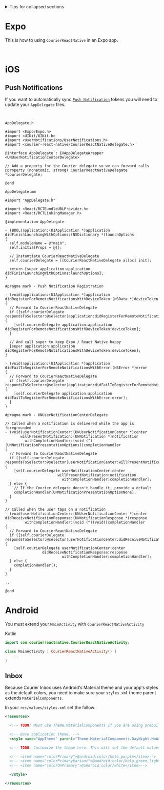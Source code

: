<details>

<summary>Tips for collapsed sections</summary>

### You can add a header

You can add text within a collapsed section.

You can add an image or a code block, too.

```ruby
   puts "Hello World"
```

</details>

# Expo

This is how to using `CourierReactNative` in an Expo app.

&emsp;

# iOS

## Push Notifications

If you want to automatically sync [`Push Notification`](https://github.com/trycourier/courier-react-native/blob/master/Docs/3_PushNotifications.md) tokens you will need to update your `AppDelegate` files.

&emsp;

`AppDelegate.h`

```objc
#import <Expo/Expo.h>
#import <UIKit/UIKit.h>
#import <UserNotifications/UserNotifications.h>
#import <courier-react-native/CourierReactNativeDelegate.h>

@interface AppDelegate : EXAppDelegateWrapper <UNUserNotificationCenterDelegate>

// Add a property for the Courier delegate so we can forward calls
@property (nonatomic, strong) CourierReactNativeDelegate *courierDelegate;

@end
```

`AppDelegate.mm`

```objc
#import "AppDelegate.h"

#import <React/RCTBundleURLProvider.h>
#import <React/RCTLinkingManager.h>

@implementation AppDelegate

- (BOOL)application:(UIApplication *)application didFinishLaunchingWithOptions:(NSDictionary *)launchOptions
{
  self.moduleName = @"main";
  self.initialProps = @{};

  // Instantiate CourierReactNativeDelegate
  self.courierDelegate = [[CourierReactNativeDelegate alloc] init];

  return [super application:application didFinishLaunchingWithOptions:launchOptions];
}

#pragma mark - Push Notification Registration

- (void)application:(UIApplication *)application didRegisterForRemoteNotificationsWithDeviceToken:(NSData *)deviceToken
{
  // Forward to CourierReactNativeDelegate
  if ([self.courierDelegate respondsToSelector:@selector(application:didRegisterForRemoteNotificationsWithDeviceToken:)]) {
    [self.courierDelegate application:application didRegisterForRemoteNotificationsWithDeviceToken:deviceToken];
  }

  // And call super to keep Expo / React Native happy
  [super application:application didRegisterForRemoteNotificationsWithDeviceToken:deviceToken];
}

- (void)application:(UIApplication *)application didFailToRegisterForRemoteNotificationsWithError:(NSError *)error
{
  // Forward to CourierReactNativeDelegate
  if ([self.courierDelegate respondsToSelector:@selector(application:didFailToRegisterForRemoteNotificationsWithError:)]) {
    [self.courierDelegate application:application didFailToRegisterForRemoteNotificationsWithError:error];
  }
}

#pragma mark - UNUserNotificationCenterDelegate

// Called when a notification is delivered while the app is foregrounded
- (void)userNotificationCenter:(UNUserNotificationCenter *)center
       willPresentNotification:(UNNotification *)notification
         withCompletionHandler:(void (^)(UNNotificationPresentationOptions))completionHandler
{
  // Forward to CourierReactNativeDelegate
  if ([self.courierDelegate respondsToSelector:@selector(userNotificationCenter:willPresentNotification:withCompletionHandler:)]) {
    [self.courierDelegate userNotificationCenter:center
                        willPresentNotification:notification
                          withCompletionHandler:completionHandler];
  } else {
    // If the Courier delegate doesn't handle it, provide a default
    completionHandler(UNNotificationPresentationOptionNone);
  }
}

// Called when the user taps on a notification
- (void)userNotificationCenter:(UNUserNotificationCenter *)center
didReceiveNotificationResponse:(UNNotificationResponse *)response
         withCompletionHandler:(void (^)(void))completionHandler
{
  // Forward to CourierReactNativeDelegate
  if ([self.courierDelegate respondsToSelector:@selector(userNotificationCenter:didReceiveNotificationResponse:withCompletionHandler:)]) {
    [self.courierDelegate userNotificationCenter:center
                 didReceiveNotificationResponse:response
                          withCompletionHandler:completionHandler];
  } else {
    completionHandler();
  }
}

..

@end
```

# Android

You must extend your `MainActivity` with `CourierReactNativeActivity`

Kotlin
```kotlin
import com.courierreactnative.CourierReactNativeActivity;

class MainActivity : CourierReactNativeActivity() {
    ..
}
```

## Inbox

Because Courier Inbox uses Android's Material theme and your app's styles as the default colors, you need to make sure your `styles.xml` theme parent extends `MaterialComponents`.

In your `res/values/styles.xml` set the follow:

```xml
<resources>

  <!-- TODO: Must use Theme.MaterialComponents if you are using prebuilt UI -->

  <!-- Base application theme. -->
  <style name="AppTheme" parent="Theme.MaterialComponents.DayNight.NoActionBar">

  <!-- TODO: Customize the theme here. This will set the default values of your Courier Inbox -->

  <!-- <item name="colorPrimary">@android:color/holo_purple</item>-->
  <!-- <item name="colorPrimaryVariant">@android:color/holo_green_light</item>-->
  <!-- <item name="colorOnPrimary">@android:color/white</item>-->

  </style>

</resources>

```
